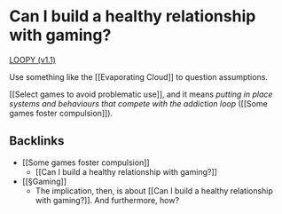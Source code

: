 # Can I build a healthy relationship with gaming?
[LOOPY (v1.1)](https://ncase.me/loopy/v1.1/?data=%5B%5B%5B1,625,398,1,%22Variation%22,4%5D,%5B2,551,604,0,%22Gaming%22,5%5D,%5B3,1143,531,0.5,%22Habituation%22,0%5D,%5B4,447,412,0.5,%22Happiness%22,0%5D,%5B5,390,610,0,%22Gaming%2520habit%22,0%5D,%5B6,458,744,0.16,%22Momentary%2520joy%22,0%5D%5D,%5B%5B2,1,-50,-1,0%5D,%5B1,3,85,-1,0%5D,%5B3,2,38,-1,0%5D,%5B2,3,41,1,0%5D,%5B1,4,-60,1,0%5D,%5B2,6,49,1,0%5D,%5B6,5,24,1,0%5D,%5B5,2,20,1,0%5D,%5B3,6,113,-1,0%5D,%5B4,2,-13,-1,0%5D%5D,%5B%5D,6%5D)

Use something like the [[Evaporating Cloud]] to question assumptions.

[[Select games to avoid problematic use]], and it means *putting in place systems and behaviours that compete with the addiction loop* ([[Some games foster compulsion]]).

<!-- #p3 -->

## Backlinks
* [[Some games foster compulsion]]
	* [[Can I build a healthy relationship with gaming?]]
* [[§Gaming]]
	* The implication, then, is about [[Can I build a healthy relationship with gaming?]]. And furthermore, how?

<!-- {BearID:901E06B7-7C23-4CB4-BB01-9F3B4DF6C25B-34673-000034CFAF78D084} -->
